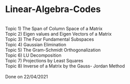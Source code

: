 # Linear-Algebra-Codes
<br>
Topic 1) The Span of Column Space of a Matrix 
 <br>
Topic 2) Eigen values and Eigen Vectors of a Matrix
 <br>
Topic 3) The Four Fundamental Subspaces 
<br>
Topic 4) Gaussian Elimination
 <br>
Topic 5) The Gram-Schmidt Orthogonalization
 <br>
Topic 6) LU Decomposition
 <br>
Topic 7) Projections by Least Squares
 <br>
Topic 8) Inverse of a Matrix by the Gauss- Jordan Method
<br>

<br>
Done on 22/04/2021
